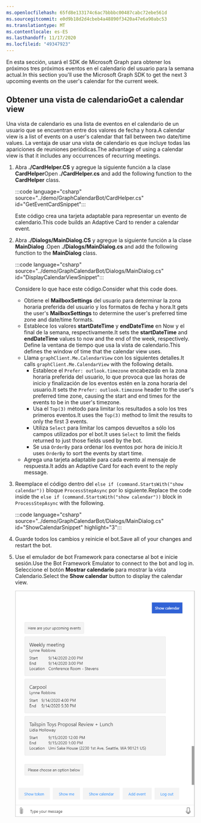 ```yaml
---
ms.openlocfilehash: 65fd8e133174c6ac7bbbbc00487cabc72ebe561d
ms.sourcegitcommit: e0d9b18d2d4cbeb4a48890f3420a47e6a90abc53
ms.translationtype: MT
ms.contentlocale: es-ES
ms.lasthandoff: 11/17/2020
ms.locfileid: "49347923"
---
```

<!-- markdownlint-disable MD002 MD041 -->

<span data-ttu-id="31ec1-101">En esta sección, usará el SDK de Microsoft Graph para obtener los próximos tres próximos eventos en el calendario del usuario para la semana actual.</span><span class="sxs-lookup"><span data-stu-id="31ec1-101">In this section you'll use the Microsoft Graph SDK to get the next 3 upcoming events on the user's calendar for the current week.</span></span>

## <a name="get-a-calendar-view"></a><span data-ttu-id="31ec1-102">Obtener una vista de calendario</span><span class="sxs-lookup"><span data-stu-id="31ec1-102">Get a calendar view</span></span>

<span data-ttu-id="31ec1-103">Una vista de calendario es una lista de eventos en el calendario de un usuario que se encuentran entre dos valores de fecha y hora.</span><span class="sxs-lookup"><span data-stu-id="31ec1-103">A calendar view is a list of events on a user's calendar that fall between two date/time values.</span></span> <span data-ttu-id="31ec1-104">La ventaja de usar una vista de calendario es que incluye todas las apariciones de reuniones periódicas.</span><span class="sxs-lookup"><span data-stu-id="31ec1-104">The advantage of using a calendar view is that it includes any occurrences of recurring meetings.</span></span>

1. <span data-ttu-id="31ec1-105">Abra **./CardHelper.CS** y agregue la siguiente función a la clase **CardHelper**</span><span class="sxs-lookup"><span data-stu-id="31ec1-105">Open **./CardHelper.cs** and add the following function to the **CardHelper** class.</span></span>

    :::code language="csharp" source="../demo/GraphCalendarBot/CardHelper.cs" id="GetEventCardSnippet":::

    <span data-ttu-id="31ec1-106">Este código crea una tarjeta adaptable para representar un evento de calendario.</span><span class="sxs-lookup"><span data-stu-id="31ec1-106">This code builds an Adaptive Card to render a calendar event.</span></span>

1. <span data-ttu-id="31ec1-107">Abra **./Dialogs/MainDialog.CS** y agregue la siguiente función a la clase **MainDialog** .</span><span class="sxs-lookup"><span data-stu-id="31ec1-107">Open **./Dialogs/MainDialog.cs** and add the following function to the **MainDialog** class.</span></span>

    :::code language="csharp" source="../demo/GraphCalendarBot/Dialogs/MainDialog.cs" id="DisplayCalendarViewSnippet":::

    <span data-ttu-id="31ec1-108">Considere lo que hace este código.</span><span class="sxs-lookup"><span data-stu-id="31ec1-108">Consider what this code does.</span></span>

    - <span data-ttu-id="31ec1-109">Obtiene el **MailboxSettings** del usuario para determinar la zona horaria preferida del usuario y los formatos de fecha y hora.</span><span class="sxs-lookup"><span data-stu-id="31ec1-109">It gets the user's **MailboxSettings** to determine the user's preferred time zone and date/time formats.</span></span>
    - <span data-ttu-id="31ec1-110">Establece los valores **startDateTime** y **endDateTime** en Now y el final de la semana, respectivamente.</span><span class="sxs-lookup"><span data-stu-id="31ec1-110">It sets the **startDateTime** and **endDateTime** values to now and the end of the week, respectively.</span></span> <span data-ttu-id="31ec1-111">Define la ventana de tiempo que usa la vista de calendario.</span><span class="sxs-lookup"><span data-stu-id="31ec1-111">This defines the window of time that the calendar view uses.</span></span>
    - <span data-ttu-id="31ec1-112">Llama `graphClient.Me.CalendarView` con los siguientes detalles.</span><span class="sxs-lookup"><span data-stu-id="31ec1-112">It calls `graphClient.Me.CalendarView` with the following details.</span></span>
        - <span data-ttu-id="31ec1-113">Establece el `Prefer: outlook.timezone` encabezado en la zona horaria preferida del usuario, lo que provoca que las horas de inicio y finalización de los eventos estén en la zona horaria del usuario.</span><span class="sxs-lookup"><span data-stu-id="31ec1-113">It sets the `Prefer: outlook.timezone` header to the user's preferred time zone, causing the start and end times for the events to be in the user's timezone.</span></span>
        - <span data-ttu-id="31ec1-114">Usa el `Top(3)` método para limitar los resultados a solo los tres primeros eventos.</span><span class="sxs-lookup"><span data-stu-id="31ec1-114">It uses the `Top(3)` method to limit the results to only the first 3 events.</span></span>
        - <span data-ttu-id="31ec1-115">Utiliza `Select` para limitar los campos devueltos a sólo los campos utilizados por el bot.</span><span class="sxs-lookup"><span data-stu-id="31ec1-115">It uses `Select` to limit the fields returned to just those fields used by the bot.</span></span>
        - <span data-ttu-id="31ec1-116">Se usa `OrderBy` para ordenar los eventos por hora de inicio.</span><span class="sxs-lookup"><span data-stu-id="31ec1-116">It uses `OrderBy` to sort the events by start time.</span></span>
    - <span data-ttu-id="31ec1-117">Agrega una tarjeta adaptable para cada evento al mensaje de respuesta.</span><span class="sxs-lookup"><span data-stu-id="31ec1-117">It adds an Adaptive Card for each event to the reply message.</span></span>

1. <span data-ttu-id="31ec1-118">Reemplace el código dentro del `else if (command.StartsWith("show calendar"))` bloque `ProcessStepAsync` por lo siguiente.</span><span class="sxs-lookup"><span data-stu-id="31ec1-118">Replace the code inside the `else if (command.StartsWith("show calendar"))` block in `ProcessStepAsync` with the following.</span></span>

    :::code language="csharp" source="../demo/GraphCalendarBot/Dialogs/MainDialog.cs" id="ShowCalendarSnippet" highlight="3":::

1. <span data-ttu-id="31ec1-119">Guarde todos los cambios y reinicie el bot.</span><span class="sxs-lookup"><span data-stu-id="31ec1-119">Save all of your changes and restart the bot.</span></span>

1. <span data-ttu-id="31ec1-120">Use el emulador de bot Framework para conectarse al bot e inicie sesión.</span><span class="sxs-lookup"><span data-stu-id="31ec1-120">Use the Bot Framework Emulator to connect to the bot and log in.</span></span> <span data-ttu-id="31ec1-121">Seleccione el botón **Mostrar calendario** para mostrar la vista Calendario.</span><span class="sxs-lookup"><span data-stu-id="31ec1-121">Select the **Show calendar** button to display the calendar view.</span></span>

    ![Una captura de pantalla de la tarjeta adaptable que muestra los tres eventos siguientes](images/calendar-view.png)
